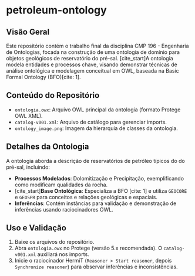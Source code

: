 # petroleum-ontology

## Visão Geral

Este repositório contém o trabalho final da disciplina CMP 196 - Engenharia de Ontologias, focada na construção de uma ontologia de domínio para objetos geológicos de reservatório do pré-sal. [cite_start]A ontologia modela entidades e processos chave, visando demonstrar técnicas de análise ontológica e modelagem conceitual em OWL, baseada na Basic Formal Ontology (BFO)[cite: 1].

## Conteúdo do Repositório

* `ontologia.owx`: Arquivo OWL principal da ontologia (formato Protege OWL XML).
* `catalog-v001.xml`: Arquivo de catálogo para gerenciar imports.
* `ontology_image.png`: Imagem da hierarquia de classes da ontologia.

## Detalhes da Ontologia

A ontologia aborda a descrição de reservatórios de petróleo típicos do do pré-sal, incluindo:

* **Processos Modelados**: Dolomitização e Precipitação, exemplificando como modificam qualidades da rocha.
* [cite_start]**Base Ontológica**: Especializa a BFO [cite: 1] e utiliza `GEOCORE` e `GEOSPR` para conceitos e relações geológicas e espaciais.
* **Inferências**: Contém instâncias para validação e demonstração de inferências usando raciocinadores OWL.

## Uso e Validação

1.  Baixe os arquivos do repositório.
2.  Abra `ontologia.owx` no Protege (versão 5.x recomendada). O `catalog-v001.xml` auxiliará nos imports.
3.  Inicie o raciocinador HermiT (`Reasoner > Start reasoner`, depois `Synchronize reasoner`) para observar inferências e inconsistências.